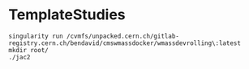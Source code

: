 # TemplateStudies
```
singularity run /cvmfs/unpacked.cern.ch/gitlab-registry.cern.ch/bendavid/cmswmassdocker/wmassdevrolling\:latest
mkdir root/
./jac2 
```